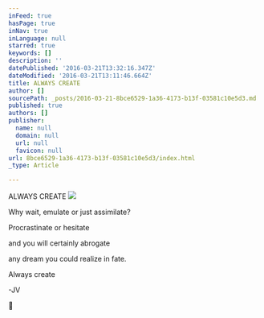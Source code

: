 ```yaml
---
inFeed: true
hasPage: true
inNav: true
inLanguage: null
starred: true
keywords: []
description: ''
datePublished: '2016-03-21T13:32:16.347Z'
dateModified: '2016-03-21T13:11:46.664Z'
title: ALWAYS CREATE
author: []
sourcePath: _posts/2016-03-21-8bce6529-1a36-4173-b13f-03581c10e5d3.md
published: true
authors: []
publisher:
  name: null
  domain: null
  url: null
  favicon: null
url: 8bce6529-1a36-4173-b13f-03581c10e5d3/index.html
_type: Article

---
```

ALWAYS CREATE
![](https://the-grid-user-content.s3-us-west-2.amazonaws.com/72b88a96-8056-441e-9643-3ac144349e86.jpg)

Why wait, emulate or just assimilate?

Procrastinate or hesitate 

and you will certainly abrogate

any dream you could realize in fate.

Always create

-JV

